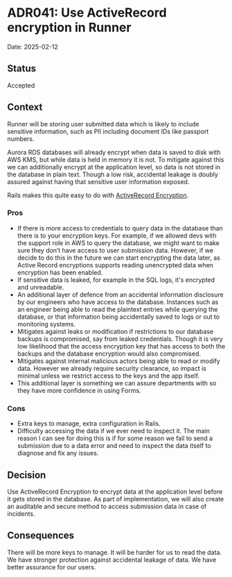 # ADR041: Use ActiveRecord encryption in Runner

Date: 2025-02-12

## Status

Accepted

## Context

Runner will be storing user submitted data which is likely to include sensitive information, such as PII including document IDs like passport numbers.

Aurora RDS databases will already encrypt when data is saved to disk with AWS KMS, but while data is held in memory it is not. To mitigate against this we can additionally encrypt at the application level, so data is not stored in the database in plain text. Though a low risk, accidental leakage is doubly assured against having that sensitive user information exposed.

Rails makes this quite easy to do with [ActiveRecord Encryption](https://guides.rubyonrails.org/active_record_encryption.html).

### Pros

* If there is more access to credentials to query data in the database than there is to your encryption keys. For example, if we allowed devs with the support role in AWS to query the database, we might want to make sure they don’t have access to user submission data. However, if we decide to do this in the future we can start encrypting the data later, as Active Record encryptions supports reading unencrypted data when encryption has been enabled.
* If sensitive data is leaked, for example in the SQL logs, it's encrypted and unreadable.
* An additional layer of defence from an accidental information disclosure by our engineers who have access to the database. Instances such as an engineer being able to read the plaintext entries while querying the database, or that information being accidentally saved to logs or out to monitoring systems.
* Mitigates against leaks or modification if restrictions to our database backups is compromised, say from leaked credentials. Though it is very low likelihood that the access encryption key that has access to both the backups and the database encryption would also compromised.
* Mitigates against internal malicious actors being able to read or modify data. However we already require security clearance, so impact is minimal unless we restrict access to the keys and the app itself.
* This additional layer is something we can assure departments with so they have more confidence in using Forms.

### Cons

* Extra keys to manage, extra configuration in Rails.
* Difficulty accessing the data if we ever need to inspect it. The main reason I can see for doing this is if for some reason we fail to send a submission due to a data error and need to inspect the data itself to diagnose and fix any issues.

## Decision

Use ActiveRecord Encryption to encrypt data at the application level before it gets stored in the database. As part of implementation, we will also create an auditable and secure method to access submission data in case of incidents.

## Consequences

There will be more keys to manage. It will be harder for us to read the data. We have stronger protection against accidental leakage of data. We have better assurance for our users.
